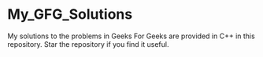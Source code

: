 # My_GFG_Solutions
My solutions to the problems in Geeks For Geeks are provided in C++ in this repository.
Star the repository if you find it useful.
